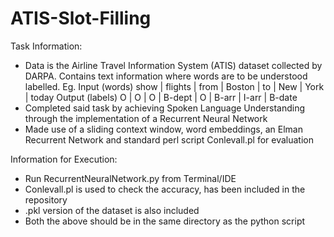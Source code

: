 # ATIS-Slot-Filling

Task Information:
- Data is the Airline Travel Information System (ATIS) dataset collected by DARPA. Contains text information where words are to be understood labelled. Eg.
   Input (words)	 show |	flights |	from |	Boston |	to |	New	  |  York  |	today
   Output (labels)  O	  |    O	  |   O	 |  B-dept |	 O |	B-arr |	 I-arr |	B-date
- Completed said task by achieving Spoken Language Understanding through the implementation of a Recurrent Neural Network
- Made use of a sliding context window, word embeddings, an Elman Recurrent Network and standard perl script Conlevall.pl for evaluation

Information for Execution:
- Run RecurrentNeuralNetwork.py from Terminal/IDE
- Conlevall.pl is used to check the accuracy, has been included in the repository
- .pkl version of the dataset is also included
- Both the above should be in the same directory as the python script
